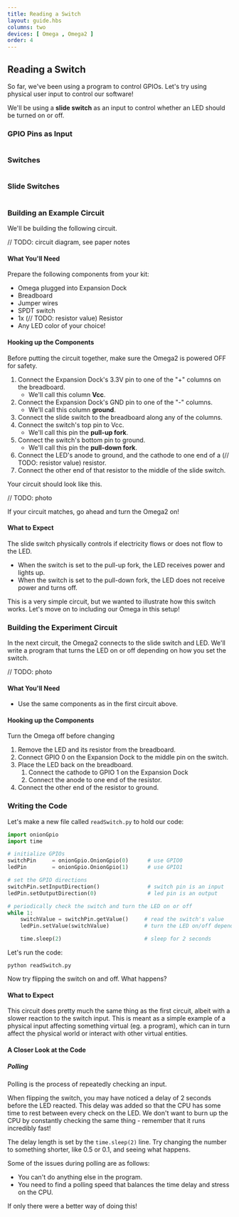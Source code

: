 ```yaml
---
title: Reading a Switch
layout: guide.hbs
columns: two
devices: [ Omega , Omega2 ]
order: 4
---
```


## Reading a Switch

<!-- // intro to this experiment:
//  * so far, we've been using a program to control GPIOs, lets have some physical, user input controlling our software
//  * will be using a slide switch as input for our program, it will control whether an LED is on or off -->

So far, we've been using a program to control GPIOs. Let's try using physical user input to control our software!

We'll be using a **slide switch** as an input to control whether an LED should be turned on or off.


### GPIO Pins as Input

<!-- gpio input -->
```{r child = '../../shared/gpio-input.md'}
```


### Switches

<!-- switches -->
```{r child = '../../shared/switches.md'}
```


### Slide Switches

<!-- slide switches -->
```{r child = '../../shared/switches-slide-switch.md'}
```

### Building an Example Circuit

<!-- // diagram, general description of what the circuit does/the purpose
// circuit 1: switch controls turning an LED on and off to illustrate how the slide switch works
// spdt switch (one side is pull-up, other side is pull-down) connected to an led -->

We'll be building the following circuit.

// TODO: circuit diagram, see paper notes

#### What You'll Need

Prepare the following components from your kit:

* Omega plugged into Expansion Dock
* Breadboard
* Jumper wires
* SPDT switch
* 1x (// TODO: resistor value) Resistor <!-- LED resistor -->
* Any LED color of your choice!

#### Hooking up the Components

<!-- // step by step guide of how to hook up the components
//  * how to connect one side of the switch to gnd and one to vcc
//  * connect the switchable part to the led -->
Before putting the circuit together, make sure the Omega2 is powered OFF for safety. 

1. Connect the Expansion Dock's 3.3V pin to one of the "+" columns on the breadboard.
    * We'll call this column **Vcc**.
1. Connect the Expansion Dock's GND pin to one of the "-" columns.
    * We'll call this column **ground**.
1. Connect the slide switch to the breadboard along any of the columns.
1. Connect the switch's top pin to Vcc.
    * We'll call this pin the **pull-up fork**.
1. Connect the switch's bottom pin to ground.
    * We'll call this pin the **pull-down fork**.
1. Connect the LED's anode to ground, and the cathode to one end of a (// TODO: resistor value) resistor.
1. Connect the other end of that resistor to the middle of the slide switch.

Your circuit should look like this.

// TODO: photo

If your circuit matches, go ahead and turn the Omega2 on!

#### What to Expect

<!-- // the switch controls if there is power flowing to the LED:
//  when the switch is set to the pull-up fork, the LED will be on
//  when the switch is set to the pull-down fork, the LED will be off

// this is a simple circuit but we wanted to illustrate how the switch works, let's move on to including our Omega in this circuit -->

The slide switch physically controls if electricity flows or does not flow to the LED. 

* When the switch is set to the pull-up fork, the LED receives power and lights up. 
* When the switch is set to the pull-down fork, the LED does not receive power and turns off.

This is a very simple circuit, but we wanted to illustrate how this switch works. Let's move on to including our Omega in this setup!

### Building the Experiment Circuit

<!-- // circuit 2: switch connected to GPIO, controls LED with software
// spdt switch (with pull-up and pull-down sides) connected to gpio input
// regular led circuit connected to gpio setup as output -->

In the next circuit, the Omega2 connects to the slide switch and LED. We'll write a program that turns the LED on or off depending on how you set the switch.

// TODO: photo

#### What You'll Need

* Use the same components as in the first circuit above.

#### Hooking up the Components

<!-- // step by step guide of how to hook up the components
//  jack the switch setup from the above section - adjust so taht it leads to a gpio
//  jack the LED setup from the previous articles -->
Turn the Omega off before changing 

1. Remove the LED and its resistor from the breadboard.
1. Connect GPIO 0 on the Expansion Dock to the middle pin on the switch.
1. Place the LED back on the breadboard.
    1. Connect the cathode to GPIO 1 on the Expansion Dock
    1. Connect the anode to one end of the resistor.    
1. Connect the other end of the resistor to ground.

### Writing the Code

Let's make a new file called `readSwitch.py` to hold our code:

<!-- // code should poll a gpio, based on the input value, set a different gpio to output the read value
// implementation:
//  * while loop for polling
//  * if it makes sense, write functions to read the gpio, and then set the other gpio (want to teach them good practices right off the bat)
//  * make the delay at the end of the loop pretty long 2-5 seconds -->

``` python
import onionGpio
import time

# initialize GPIOs
switchPin     = onionGpio.OnionGpio(0)      # use GPIO0
ledPin        = onionGpio.OnionGpio(1)      # use GPIO1

# set the GPIO directions
switchPin.setInputDirection()               # switch pin is an input
ledPin.setOutputDirection(0)                # led pin is an output

# periodically check the switch and turn the LED on or off
while 1:
	switchValue = switchPin.getValue()     # read the switch's value
    ledPin.setValue(switchValue)           # turn the LED on/off depending on the switch

	time.sleep(2)                          # sleep for 2 seconds
```

Let's run the code:
```
python readSwitch.py
```

Now try flipping the switch on and off. What happens?

#### What to Expect

<!-- // the switch controls whether the LED is on or off. yes the same thing was achieved with the far simpler circuit, but is meant to illustrate how a physical input can control something virtual -->

This circuit does pretty much the same thing as the first circuit, albeit with a slower reaction to the switch input. This is meant as a simple example of a physical input affecting something virtual (eg. a program), which can in turn affect the physical world or interact with other virtual entities.

#### A Closer Look at the Code

<!-- // small overview of anything new we did -->
##### Polling

<!-- // explain polling is the process of repeatedly checking an input
//  * a delay was added since we don't want to burn up the cpu constantly checking the same thing - remember the CPU runs incredibly fast

// talk about how sometimes it takes a while for the led to react:
//  * this is due to the long delay, have them try shortening the delay
//  * introduce some of the issues related to having polling:
//    * can't do anything else in the program
//    * can potentially have a long delay between the physical action and the software reacting
//    * if only there was a better way! -->

Polling is the process of repeatedly checking an input.

When flipping the switch, you may have noticed a delay of 2 seconds before the LED reacted. This delay was added so that the CPU has some time to rest between every check on the LED. We don't want to burn up the CPU by constantly checking the same thing - remember that it runs incredibly fast!

The delay length is set by the `time.sleep(2)` line. Try changing the number to something shorter, like 0.5 or 0.1, and seeing what happens.

Some of the issues during polling are as follows:

* You can't do anything else in the program.
* You need to find a polling speed that balances the time delay and stress on the CPU.

If only there were a better way of doing this!